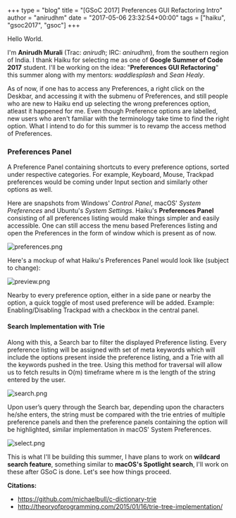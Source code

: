 +++
type = "blog"
title = "[GSoC 2017] Preferences GUI Refactoring Intro"
author = "anirudhm"
date = "2017-05-06 23:32:54+00:00"
tags = ["haiku", "gsoc2017", "gsoc"]
+++

Hello World.

I'm **Anirudh Murali** (Trac: *anirudh*; IRC: *anirudhm*), from the southern region of India. I thank Haiku for selecting me as one of **Google Summer of Code 2017** student. I'll be working on the idea: "**Preferences GUI Refactoring**" this summer along with my mentors: *waddlesplash* and *Sean Healy*.

As of now, if one has to access any Preferences, a right click on the Deskbar, and accessing it with the submenu of Preferences, and still people who are new to Haiku end up selecting the wrong preferences option, atleast it happened for me. Even though Preference options are labelled, new users who aren't familiar with the terminology take time to find the right option. What I intend to do for this summer is to revamp the access method of Preferences.

### Preferences Panel

A Preference Panel containing shortcuts to every preference options, sorted under respective categories.
For example, Keyboard, Mouse, Trackpad preferences would be coming under Input section and similarly other options as well.

Here are snapshots from Windows' *Control Panel*, macOS' *System Preferences* and Ubuntu's *System Settings*. Haiku's **Preferences Panel** consisting of all preferences listing would make things simpler and easily accessible. One can still access the menu based Preferences listing and open the Preferences in the form of window which is present as of now.

![preferences.png](https://www.haiku-os.org/blog/anirudhm/preferences.png)

Here's a mockup of what Haiku's Preferences Panel would look like (subject to change):

![preview.png](https://www.haiku-os.org/blog/anirudhm/preview.png)

Nearby to every preference option, either in a side pane or nearby the option, a quick toggle of most used preference will be added. Example: Enabling/Disabling Trackpad with a checkbox in the central panel.

#### Search Implementation with Trie

Along with this, a Search bar to filter the displayed Preference listing. Every preference listing will be assigned with set of meta keywords which will include the options present inside the preference listing, and a Trie with all the keywords pushed in the tree. Using this method for traversal will allow us to fetch results in O(m) timeframe where m is the length of the string entered by the user.

![search.png](https://www.haiku-os.org/blog/anirudhm/search.png)

Upon user’s query through the Search bar, depending upon the characters he/she enters, the string must be compared with the trie entries of multiple preference panels and then the preference panels containing the option will be highlighted, similar implementation in macOS' System Preferences.

![select.png](https://www.haiku-os.org/blog/anirudhm/select.png)

This is what I'll be building this summer, I have plans to work on **wildcard search feature**, something similar to **macOS's Spotlight search**, I'll work on these after GSoC is done. Let's see how things proceed.

**Citations:**


* https://github.com/michaelbull/c-dictionary-trie
* http://theoryofprogramming.com/2015/01/16/trie-tree-implementation/
